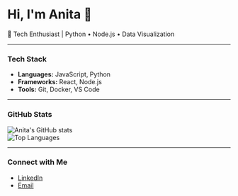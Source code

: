 # Hi, I'm Anita 👋

🔬 Tech Enthusiast | Python • Node.js • Data Visualization  

---

###  Tech Stack
- **Languages:** JavaScript, Python  
- **Frameworks:** React, Node.js  
- **Tools:** Git, Docker, VS Code

---

###  GitHub Stats
![Anita's GitHub stats](https://github-readme-stats.vercel.app/api?username=Anitaantony&show_icons=true)  
![Top Languages](https://github-readme-stats.vercel.app/api/top-langs/?username=Anitaantony&layout=compact)

---

###  Connect with Me
- [LinkedIn](https://www.linkedin.com/in/anita-antonya10a5b249/)  
- [Email](mailto:anitaantony146@gmail.com)
